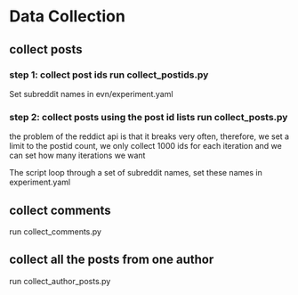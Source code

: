 # Data Collection

## collect posts

### step 1: collect post ids run collect_postids.py 
Set subreddit names in evn/experiment.yaml

### step 2: collect posts using the post id lists run collect_posts.py

the problem of the reddict api is that it breaks very often, therefore, we set a limit to the postid count, we only collect 1000 ids for each iteration and we can set how many iterations we want

The script loop through a set of subreddit names, set these names in experiment.yaml

## collect comments

run collect_comments.py


## collect all the posts from one author

run collect_author_posts.py